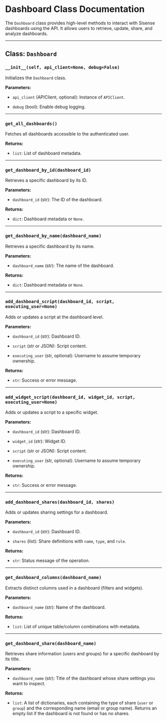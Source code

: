 Dashboard Class Documentation
=============================

The `Dashboard` class provides high-level methods to interact with Sisense dashboards using the API. It allows users to retrieve, update, share, and analyze dashboards.

* * * * *

Class: `Dashboard`
------------------

### `__init__(self, api_client=None, debug=False)`

Initializes the `Dashboard` class.

**Parameters:**

-   `api_client` (APIClient, optional): Instance of `APIClient`.

-   `debug` (bool): Enable debug logging.

* * * * *

### `get_all_dashboards()`

Fetches all dashboards accessible to the authenticated user.

**Returns:**

-   `list`: List of dashboard metadata.

* * * * *

### `get_dashboard_by_id(dashboard_id)`

Retrieves a specific dashboard by its ID.

**Parameters:**

-   `dashboard_id` (str): The ID of the dashboard.

**Returns:**

-   `dict`: Dashboard metadata or `None`.

* * * * *

### `get_dashboard_by_name(dashboard_name)`

Retrieves a specific dashboard by its name.

**Parameters:**

-   `dashboard_name` (str): The name of the dashboard.

**Returns:**

-   `dict`: Dashboard metadata or `None`.

* * * * *

### `add_dashboard_script(dashboard_id, script, executing_user=None)`

Adds or updates a script at the dashboard level.

**Parameters:**

-   `dashboard_id` (str): Dashboard ID.

-   `script` (str or JSON): Script content.

-   `executing_user` (str, optional): Username to assume temporary ownership.

**Returns:**

-   `str`: Success or error message.

* * * * *

### `add_widget_script(dashboard_id, widget_id, script, executing_user=None)`

Adds or updates a script to a specific widget.

**Parameters:**

-   `dashboard_id` (str): Dashboard ID.

-   `widget_id` (str): Widget ID.

-   `script` (str or JSON): Script content.

-   `executing_user` (str, optional): Username to assume temporary ownership.

**Returns:**

-   `str`: Success or error message.

* * * * *

### `add_dashboard_shares(dashboard_id, shares)`

Adds or updates sharing settings for a dashboard.

**Parameters:**

-   `dashboard_id` (str): Dashboard ID.

-   `shares` (list): Share definitions with `name`, `type`, and `rule`.

**Returns:**

-   `str`: Status message of the operation.

* * * * *

### `get_dashboard_columns(dashboard_name)`

Extracts distinct columns used in a dashboard (filters and widgets).

**Parameters:**

-   `dashboard_name` (str): Name of the dashboard.

**Returns:**

-   `list`: List of unique table/column combinations with metadata.

* * * * *

### `get_dashboard_share(dashboard_name)`

Retrieves share information (users and groups) for a specific dashboard by its title.

**Parameters:**

- `dashboard_name` (str): Title of the dashboard whose share settings you want to inspect.

**Returns:**

- `list`: A list of dictionaries, each containing the type of share (`user` or `group`) and the corresponding name (email or group name). Returns an empty list if the dashboard is not found or has no shares.
